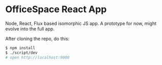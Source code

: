 OfficeSpace React App
======================

Node, React, Flux based isomorphic JS app. A prototype for now, might
evolve into the full app.

After cloning the repo, do this:

```sh
$ npm install
$ ./script/dev
# open http://localhost:9000
```
